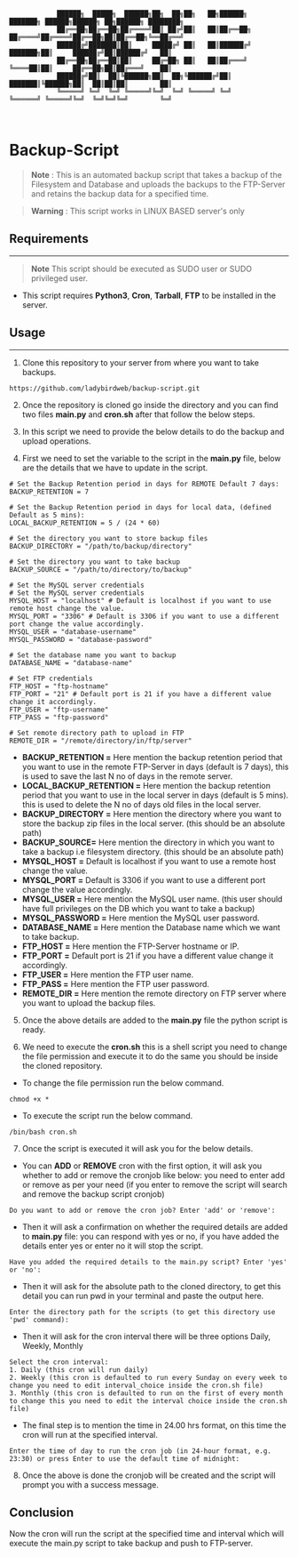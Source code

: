 ```

																									
																									
			██████╗  █████╗  ██████╗██╗  ██╗██╗   ██╗██████╗     ███████╗ ██████╗██████╗ ██╗██████╗ ████████╗				  
			██╔══██╗██╔══██╗██╔════╝██║ ██╔╝██║   ██║██╔══██╗    ██╔════╝██╔════╝██╔══██╗██║██╔══██╗╚══██╔══╝				  
			██████╔╝███████║██║     █████╔╝ ██║   ██║██████╔╝    ███████╗██║     ██████╔╝██║██████╔╝   ██║					  
			██╔══██╗██╔══██║██║     ██╔═██╗ ██║   ██║██╔═══╝     ╚════██║██║     ██╔══██╗██║██╔═══╝    ██║					  
			██████╔╝██║  ██║╚██████╗██║  ██╗╚██████╔╝██║         ███████║╚██████╗██║  ██║██║██║        ██║					  
			╚═════╝ ╚═╝  ╚═╝ ╚═════╝╚═╝  ╚═╝ ╚═════╝ ╚═╝         ╚══════╝ ╚═════╝╚═╝  ╚═╝╚═╝╚═╝        ╚═╝					  
																					
             
```


# Backup-Script

> **Note** : 
> This is an automated backup script that takes a backup of the Filesystem and Database and uploads the backups to the FTP-Server and retains the backup data for a specified time.

> **Warning** : 
> This script works in LINUX BASED server's only

## Requirements 
---
> **Note**
> This script should be executed as SUDO user or SUDO privileged user.

-   This script requires **Python3**, **Cron**, **Tarball**, **FTP** to be installed in the server.

## Usage
---
1. Clone this repository to your server from where you want to take backups.
```
https://github.com/ladybirdweb/backup-script.git
```

2. Once the repository is cloned go inside the directory and you can find two files **main.py** and **cron.sh** after that follow the below steps.

3. In this script we need to provide the below details to do the backup and upload operations.

4. First we need to set the variable to the script in the **main.py** file, below are the details that we have to update in the script.
```
# Set the Backup Retention period in days for REMOTE Default 7 days:
BACKUP_RETENTION = 7

# Set the Backup Retention period in days for local data, (defined Default as 5 mins):
LOCAL_BACKUP_RETENTION = 5 / (24 * 60)

# Set the directory you want to store backup files
BACKUP_DIRECTORY = "/path/to/backup/directory"

# Set the directory you want to take backup
BACKUP_SOURCE = "/path/to/directory/to/backup"

# Set the MySQL server credentials
# Set the MySQL server credentials
MYSQL_HOST = "localhost" # Default is localhost if you want to use remote host change the value.
MYSQL_PORT = "3306" # Default is 3306 if you want to use a different port change the value accordingly.
MYSQL_USER = "database-username"
MYSQL_PASSWORD = "database-password"

# Set the database name you want to backup
DATABASE_NAME = "database-name"

# Set FTP credentials
FTP_HOST = "ftp-hostname"
FTP_PORT = "21" # Default port is 21 if you have a different value change it accordingly.
FTP_USER = "ftp-username"
FTP_PASS = "ftp-password"

# Set remote directory path to upload in FTP
REMOTE_DIR = "/remote/directory/in/ftp/server"
```

-  **BACKUP_RETENTION =** Here mention the backup retention period that you want to use in the remote FTP-Server in days (default is 7 days), this is used to save the last N no of days in the remote server.
- **LOCAL_BACKUP_RETENTION =** Here mention the backup retention period that you want to use in the local server in days (default is 5 mins). this is used to delete the N no of days old files in the local server.
- **BACKUP_DIRECTORY =** Here mention the directory where you want to store the backup zip files in the local server. (this should be an absolute path)
- **BACKUP_SOURCE=** Here mention the directory in which you want to take a backup i.e filesystem directory. (this should be an absolute path)
- **MYSQL_HOST =** Default is localhost if you want to use a remote host change the value.
- **MYSQL_PORT =** Default is 3306 if you want to use a different port change the value accordingly.
- **MYSQL_USER =** Here mention the MySQL user name. (this user should have full privileges on the DB which you want to take a backup)
- **MYSQL_PASSWORD =** Here mention the MySQL user password. 
- **DATABASE_NAME =** Here mention the Database name which we want to take backup.
- **FTP_HOST =** Here mention the FTP-Server hostname or IP.
- **FTP_PORT =** Default port is 21 if you have a different value change it accordingly.
- **FTP_USER =** Here mention the FTP user name.
- **FTP_PASS =** Here mention the FTP user password.
- **REMOTE_DIR =** Here mention the remote directory on FTP server where you want to upload the backup files.

5. Once the above details are added to the **main.py** file the python script is ready.

6. We need to execute the **cron.sh** this is a shell script you need to change the file permission and execute it to do the same you should be inside the cloned repository.
- To change the file permission run the below command.
```
chmod +x *
```
- To execute the script run the below command.
```
/bin/bash cron.sh
```

7. Once the script is executed it will ask you for the below details.

- You can **ADD** or **REMOVE** cron with the first option, it will ask you whether to add or remove the cronjob like below: you need to enter add or remove as per your need (if you enter to remove the script will search and remove the backup script cronjob)

```
Do you want to add or remove the cron job? Enter 'add' or 'remove':
```
- Then it will ask a confirmation on whether the required details are added to **main.py** file: you can respond with yes or no, if you have added the details enter yes or enter no it will stop the script.
```
Have you added the required details to the main.py script? Enter 'yes' or 'no':
```

- Then it will ask for the absolute path to the cloned directory, to get this detail you can run pwd in your terminal and paste the output here.
```
Enter the directory path for the scripts (to get this directory use 'pwd' command):
```
- Then it will ask for the cron interval there will be three options Daily, Weekly, Monthly 
```
Select the cron interval:
1. Daily (this cron will run daily)
2. Weekly (this cron is defaulted to run every Sunday on every week to change you need to edit interval_choice inside the cron.sh file)
3. Monthly (this cron is defaulted to run on the first of every month to change this you need to edit the interval choice inside the cron.sh file)
```
- The final step is to mention the time in 24.00 hrs format, on this time the cron will run at the specified interval.

```
Enter the time of day to run the cron job (in 24-hour format, e.g. 23:30) or press Enter to use the default time of midnight:
```

8. Once the above is done the cronjob will be created and the script will prompt you with a success message.

## Conclusion

Now the cron will run the script at the specified time and interval which will execute the main.py script to take backup and push to FTP-server.

